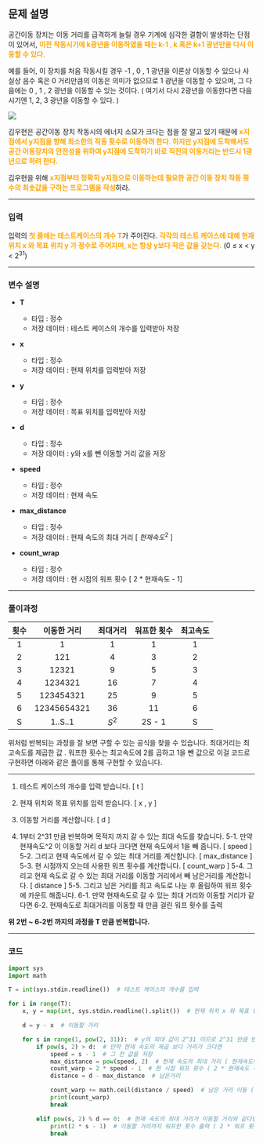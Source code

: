 ## 문제 설명

공간이동 장치는 이동 거리를 급격하게 늘릴 경우 기계에 심각한 결함이 발생하는 단점이 있어서, <span style="color: orange;">**이전 작동시기에 k광년을 이동하였을 때는 k-1 , k 혹은 k+1 광년만을 다시 이동할 수 있다.**</span>

예를 들어, 이 장치를 처음 작동시킬 경우 -1 , 0 , 1 광년을 이론상 이동할 수 있으나 사실상 음수 혹은 0 거리만큼의 이동은 의미가 없으므로 1 광년을 이동할 수 있으며, 그 다음에는 0 , 1 , 2 광년을 이동할 수 있는 것이다. ( 여기서 다시 2광년을 이동한다면 다음 시기엔 1, 2, 3 광년을 이동할 수 있다. )

![](https://images.velog.io/images/soshin_dev/post/126a97dd-e819-4db3-9106-1c739021aff7/image.png)

김우현은 공간이동 장치 작동시의 에너지 소모가 크다는 점을 잘 알고 있기 때문에 <span style="color: orange;">**x지점에서 y지점을 향해 최소한의 작동 횟수로 이동하려 한다. 하지만 y지점에 도착해서도 공간 이동장치의 안전성을 위하여 y지점에 도착하기 바로 직전의 이동거리는 반드시 1광년으로 하려 한다.**</span>

김우현을 위해 <span style="color: orange;">**x지점부터 정확히 y지점으로 이동하는데 필요한 공간 이동 장치 작동 횟수의 최솟값을 구하는 프로그램을 작성**</span>하라.

---
### 입력
입력의 <span style="color: orange;">**첫 줄에는 테스트케이스의 개수 T**</span>가 주어진다. <span style="color: orange;">**각각의 테스트 케이스에 대해 현재 위치 x 와 목표 위치 y 가 정수로 주어지며, x는 항상 y보다 작은 값을 갖는다.**</span> (0 ≤ x < y < $2^{31}$)

---
### 변수 설명
- **T**
  - 타입 : 정수
  - 저장 데이터 : 테스트 케이스의 개수를 입력받아 저장

- **x**
   - 타입 : 정수
   - 저장 데이터 : 현재 위치를 입력받아 저장
- **y**
   - 타입 : 정수
   - 저장 데이터 : 목표 위치를 입력받아 저장
- **d**
   - 타입 : 정수
   - 저장 데이터 : y와 x를 뺀 이동할 거리 값을 저장
- **speed**
   - 타입 : 정수
   - 저장 데이터 : 현재 속도
- **max_distance**
   - 타입 : 정수
   - 저장 데이터 : 현재 속도의 최대 거리 \[ $현재속도^2$ ]
- **count_wrap**
   - 타입 : 정수
   - 저장 데이터 : 현 시점의 워프 횟수 \[ 2 * 현재속도 - 1]
   
---
### 풀이과정

| 횟수  | 이동한 거리 | 최대거리 | 워프한 횟수 | 최고속도 |
| :---: | :---: | :---: | :---: | :---: |
| 1 | 1 |1 | 1 | 1 |
| 2 | 121 | 4 | 3 | 2 |
| 3 | 12321 | 9 | 5 | 3 |
| 4 | 1234321 | 16 | 7 | 4 | 
| 5 | 123454321 | 25 | 9 | 5 |
| 6 | 12345654321 | 36 | 11 | 6 |
| S | 1..S..1 | $S^2$ | 2S - 1 | S |

위처럼 반복되는 과정을 잘 보면 구할 수 있는 공식을 찾을 수 있습니다.
최대거리는 최고속도를 제곱한 값 .
워프한 횟수는 최고속도에 2를 곱하고 1을 뺀 값으로 이걸 코드로 구현하면 아래와 같은 풀이를 통해
구현할 수 있습니다.

---


1. 테스트 케이스의 개수를 입력 받습니다. \[ t ]

2. 현재 위치와 목표 위치를 입력 받습니다. \[ x , y ]
3. 이동할 거리를 계산합니다. \[ d ]
4. 1부터 2^31 만큼 반복하며 목적지 까지 갈 수 있는 최대 속도를 찾습니다.
5-1. 만약 현재속도^2 이 이동할 거리 d 보다 크다면 현재 속도에서 1을 빼 줍니다. \[ speed ]
5-2. 그리고 현재 속도에서 갈 수 있는 최대 거리를 계산합니다. \[ max_distance ]
5-3. 현 시점까지 오는데 사용한 워프 횟수를 계산합니다. \[ count_warp ]
5-4. 그리고 현재 속도로 갈 수 있는 최대 거리를 이동할 거리에서 빼 남은거리를 계산합니다. \[ distance ]
5-5. 그리고 남은 거리를 최고 속도로 나눈 후 올림하여 워프 횟수에 카운트 해줍니다.
6-1. 만약 현재속도로 갈 수 있는 최대 거리와 이동할 거리가 같다면
6-2. 현재속도로 최대거리를 이동할 때 만큼 걸린 워프 횟수를 출력

**위 2번 ~ 6-2번 까지의 과정을 T 만큼 반복합니다.**

---
### 코드
```python
import sys
import math

T = int(sys.stdin.readline())  # 테스트 케이스의 개수를 입력

for i in range(T):
    x, y = map(int, sys.stdin.readline().split())  # 현재 위치 x 와 목표 위치 y 입력 [ x는 항상 y보다 작은 값 ]

    d = y - x  # 이동할 거리

    for s in range(1, pow(2, 31)):  # y의 최대 값이 2^31 이므로 2^31 만큼 반복
        if pow(s, 2) > d:  # 만약 현재 속도의 제곱 보다 거리가 크다면
            speed = s - 1  # 그 전 값을 저장
            max_distance = pow(speed, 2)  # 현재 속도의 최대 거리 ( 현재속도의 제곱 )
            count_warp = 2 * speed - 1  # 현 시점 워프 횟수 ( 2 * 현재속도 - 1 )
            distance = d - max_distance  # 남은거리

            count_warp += math.ceil(distance / speed)  # 남은 거리 이동 ( 남은 거리를 최고 속도로 나눈 값을 올림 )
            print(count_warp)
            break

        elif pow(s, 2) % d == 0:  # 현재 속도의 최대 거리가 이동할 거리와 같다면
            print(2 * s - 1)  # 이동할 거리까지 워프한 횟수 출력 ( 2 * 워프 횟수 - 1)
            break
```
